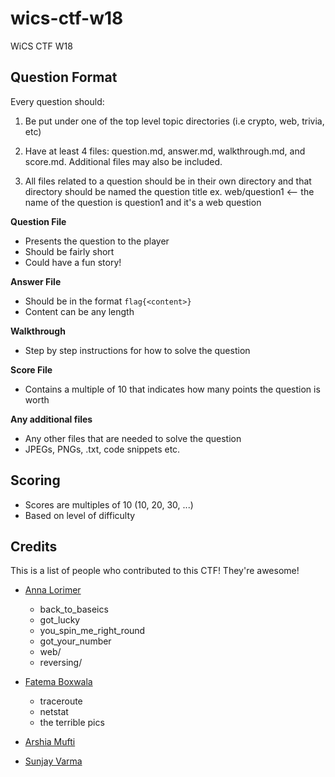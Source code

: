 # wics-ctf-w18
WiCS CTF W18

## Question Format

Every question should:

1. Be put under one of the top level topic directories (i.e crypto, web, trivia, etc)

2. Have at least 4 files: question.md, answer.md, walkthrough.md, and score.md. Additional files may also be included.

3. All files related to a question should be in their own directory and that directory should be named the question title ex. web/question1 <-- the name of the question is question1 and it's a web question

**Question File** 

- Presents the question to the player
- Should be fairly short 
- Could have a fun story!

**Answer File**

- Should be in the format ```flag{<content>}```
- Content can be any length

**Walkthrough**

- Step by step instructions for how to solve the question

**Score File**

- Contains a multiple of 10 that indicates how many points the question is worth

**Any additional files**

- Any other files that are needed to solve the question
- JPEGs, PNGs, .txt, code snippets etc. 


## Scoring

- Scores are multiples of 10 (10, 20, 30, ...)
- Based on level of difficulty 


## Credits

This is a list of people who contributed to this CTF! They're awesome!

- [Anna Lorimer](https://www.annalorimer.com)
  - back_to_baseics
  - got_lucky
  - you_spin_me_right_round
  - got_your_number
  - web/
  - reversing/
  
- [Fatema Boxwala](https://fbox.ca)
  - traceroute
  - netstat
  - the terrible pics

- [Arshia Mufti](https://twitter.com/arshia__)
- [Sunjay Varma](http://sunjay.ca/)
